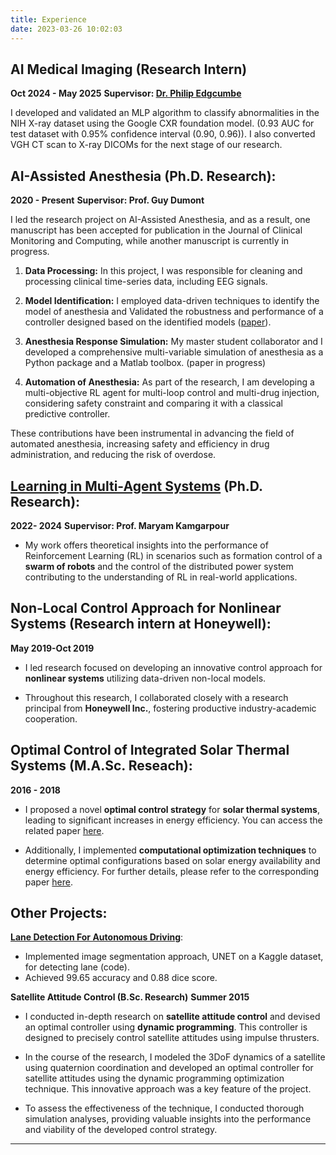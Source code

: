 ```yaml
---
title: Experience
date: 2023-03-26 10:02:03
---
```


## AI Medical Imaging (Research Intern)
 **Oct 2024 - May 2025**
 **Supervisor: [Dr. Philip Edgcumbe](http://edgcumbe.ca/)**

I developed and validated an MLP algorithm to classify abnormalities in the NIH X-ray dataset using the Google CXR foundation model. (0.93 AUC for test dataset with 0.95% confidence interval (0.90, 0.96)). I also converted VGH CT scan to X-ray DICOMs for the next stage of our research.

## AI-Assisted Anesthesia (Ph.D. Research):
 **2020 - Present**
 **Supervisor: Prof. Guy Dumont**

I led the research project on AI-Assisted Anesthesia, and as a result, one manuscript has been accepted for publication in the Journal of Clinical Monitoring and Computing, while another manuscript is currently in progress. 
<!-- You can find the accepted manuscript [here](https://www.dropbox.com/scl/fi/i55y1bcum5c1ufwjriyow/Paper.pdf?rlkey=laozg4bdug1iw3it1yk9lhcuc&dl=0). -->

1. **Data Processing:** In this project, I was responsible for cleaning and processing clinical time-series data, including EEG signals.

2. **Model Identification:** I employed data-driven techniques to identify the model of anesthesia and Validated the robustness and performance of a controller designed based on the identified models ([paper](https://link.springer.com/article/10.1007/s10877-023-01083-5)).

3. **Anesthesia Response Simulation:** My master student collaborator and I developed a comprehensive multi-variable simulation of anesthesia as a Python package and a Matlab toolbox. (paper in progress)

4. **Automation of Anesthesia:** As part of the research, I am developing a  multi-objective RL agent for multi-loop control and multi-drug injection, considering safety constraint and comparing it with a classical predictive controller.

These contributions have been instrumental in advancing the field of automated anesthesia, increasing safety and efficiency in drug administration, and reducing the risk of overdose.

## [Learning in Multi-Agent Systems](https://arxiv.org/abs/2305.13476) (Ph.D. Research):
 **2022- 2024**
 **Supervisor: Prof. Maryam Kamgarpour**

<!-- - I implemented various **model-based and model-free policy gradient algorithms** for multi-agent systems, providing practical solutions for complex control problems. -->
- My work offers theoretical insights into the performance of Reinforcement Learning (RL) in scenarios such as formation control of a **swarm of robots** and the control of the distributed power system contributing to the understanding of RL in real-world applications.

## Non-Local Control Approach for Nonlinear Systems (Research intern at Honeywell): 
**May 2019-Oct 2019**

- I led research focused on developing an innovative control approach for **nonlinear systems** utilizing data-driven non-local models.

- Throughout this research, I collaborated closely with a research principal from **Honeywell Inc.**, fostering productive industry-academic cooperation.

## Optimal Control of Integrated Solar Thermal Systems (M.A.Sc. Reseach):
 **2016 - 2018**

- I proposed a novel **optimal control strategy** for **solar thermal systems**, leading to significant increases in energy efficiency. You can access the related paper [here](https://doi.org/10.1016/j.jprocont.2019.09.008).

- Additionally, I implemented **computational optimization techniques** to determine optimal configurations based on solar energy availability and energy efficiency. For further details, please refer to the corresponding paper [here](https://doi.org/10.23919/ACC.2017.7963396).

## Other Projects:

**[Lane Detection For Autonomous Driving](https://github.com/sara-hrad/Lane-detection-rad)**:
- Implemented image segmentation approach, UNET on a Kaggle dataset, for detecting lane (code).
- Achieved 99.65 accuracy and 0.88 dice score.

**Satellite Attitude Control (B.Sc. Research)**
**Summer 2015**

- I conducted in-depth research on **satellite attitude control** and devised an optimal controller using **dynamic programming**. This controller is designed to precisely control satellite attitudes using impulse thrusters.

- In the course of the research, I modeled the 3DoF dynamics of a satellite using quaternion coordination and developed an optimal controller for satellite attitudes using the dynamic programming optimization technique. This innovative approach was a key feature of the project.

- To assess the effectiveness of the technique, I conducted thorough simulation analyses, providing valuable insights into the performance and viability of the developed control strategy.
---
<!--

**[AI PROTOTYPE](https://github.com/sara-hrad/MRNet-app) OF SPINSIGHT MRI (TECH-E Course Project)**:
- As a team, we created a **dashboard** using Streamlit to showcase the performance of an ACL classifier, [MRNet](https://stanfordmlgroup.github.io/competitions/mrnet/) on a MRI dataset.

- Furthermore, we conducted comprehensive **business model analyses** to validate the feasibility and viability of the **Spinsight MRI** project.

**Undergraduate Coanda VTOL Project:**

As an undergraduate student, I was part of a dedicated team that successfully designed and built a prototype of a Coanda Vertical Take-off and Landing (VTOL). This project allowed me to gain hands-on experience in aircraft design and engineering, as well as the principles of aerodynamics. Our team's achievement in creating a functional UAV prototype demonstrated our ability to collaborate effectively and apply theoretical knowledge to real-world engineering challenges. -->

<!-- * Python Programming ([McMaster Manufacturing Research Institute](https://www.eng.mcmaster.ca/mcmaster-manufacturing-research-institute-mmri/)):
    * Taught introductory and advanced Python programming concepts to students.
    * Developed course material, including lectures, exercises, and projects.
    * Assessed student progress through assignments and exams.
* MATLAB Programming ([McMaster Manufacturing Research Institute](https://www.eng.mcmaster.ca/mcmaster-manufacturing-research-institute-mmri/)):
    * Instructed students in MATLAB programming concepts, including arrays, loops, and functions.
    * Designed and delivered course content, such as lectures, labs, and quizzes.
    * Evaluated student performance through homework assignments and assessments.
* MATLAB & Simulink for Engineers (Sharif University of Technology):
    * Taught MATLAB and Simulink to undergraduate engineering students.
    * Developed and delivered lectures and hands-on exercises to reinforce key concepts.
    * Facilitated group discussions and provided individual support to help students master the software tools.
    * Assessed student progress through individual and group projects, as well as exams.

# Teaching Assistant:

As a teaching assistant and lecturer, I have been involved in teaching various undergraduate and graduate courses at UBC. These include:

* Electrical Circuits (UBC MECH 221)
* Instrumentation (UBC MECH 220)
* Modeling of Mechatronic Systems (UBC MECH 366)
* Mechatronics System Instrumentation (UBC MECH 421)
* Mechanical Vibration (UBC MECH 463)
* Automatic Control (UBC MECH 466)
* Modelling of Dynamic Systems (UBC MECH 529)
* Modern Control Engineering (UBC MECH 550)
* Foundations in Control Engineering (UBC MECH 522) -->
